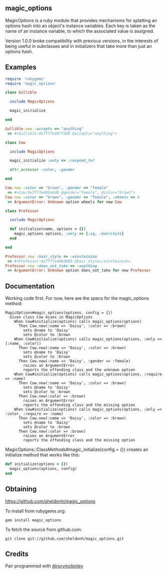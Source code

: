 magic_options
-------------

MagicOptions is a ruby module that provides mechanisms for splatting
an options hash into an object's instance variables.  Each key is taken
as the name of an instance variable, to which the associated value is
assigned.

Version 1.0.0 broke compatibility with previous versions, in the
interests of being useful in subclasses and in initializers that take
more than just an options hash.

Examples
--------

```ruby
require 'rubygems'
require 'magic_options'

class Gullible

  include MagicOptions

  magic_initialize

end

Gullible.new :accepts => "anything"
 => #<Gullible:0x7f77e407fdb0 @accepts="anything">

class Cow

  include MagicOptions

  magic_initialize :only => :respond_to?

  attr_accessor :color, :gender

end

Cow.new :color => "brown", :gender => "female"
 => #<Cow:0x7f77e409a6d8 @gender="female", @color="brown">
Cow.new :color => "brown", :gender => "female", :wheels => 4
 => ArgumentError: Unknown option wheels for new Cow

class Professor

  include MagicOptions

  def initialize(name, options = {})
    magic_options options, :only => [:iq, :hairstyle]
  end

end

Professor.new :hair_style => :einsteinian
 => #<Professor:0x7f77e406d980 @hair_style=:einsteinian>
Professor.new :does_not_take => :anything
 => ArgumentError: Unknown option does_not_take for new Professor
```

Documentation
-------------

Working code first.  For now, here are the specs for the magic_options
method:

```
MagicOptions#magic_options(options, config = {})
  Given class Cow mixes in MagicOptions
    When Cow#initialize(options) calls magic_options(options)
      Then Cow.new(:name => 'Daisy', :color => :brown)
        sets @name to 'Daisy'
        sets @color to :brown
    When Cow#initialize(options) calls magic_options(options, :only => [:name, :color])
      Then Cow.new(:name => 'Daisy', :color => :brown)
        sets @name to 'Daisy'
        sets @color to :brown
      Then Cow.new(:name => 'Daisy', :gender => :female)
        raises an ArgumentError
        reports the offending class and the unknown option
    When Cow#initialize(options) calls magic_options(options, :require => :name)
      Then Cow.new(:name => 'Daisy', :color => :brown)
        sets @name to 'Daisy'
        sets @color to :brown
      Then Cow.new(:color => :brown)
        raises an ArgumentError
        reports the offending class and the missing option
    When Cow#initialize(options) calls magic_options(options, :only => :color, :require => :name)
      Then Cow.new(:name => 'Daisy', :color => :brown)
        sets @name to 'Daisy'
        sets @color to :brown
      Then Cow.new(:color => :brown)
        raises an ArgumentError
        reports the offending class and the missing option
```

MagicOptions::ClassMethods#magic_initialize(config = {}) creates an
initialize method that works like this:

```ruby
def initialize(options = {})
  magic_options(options, config)
end
```

Obtaining
---------

<https://github.com/sheldonh/magic_options>

To install from rubygems.org:

```
gem install magic_options
```

To fetch the source from github.com:

```
git clone git://github.com/sheldonh/magic_options.git
```

Credits
-------

Pair programmed with [@rorymckinley][c1]

[c1]: http://twitter.com/#!/rorymckinley

